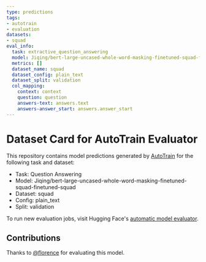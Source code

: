 ```yaml
---
type: predictions
tags:
- autotrain
- evaluation
datasets:
- squad
eval_info:
  task: extractive_question_answering
  model: Jiqing/bert-large-uncased-whole-word-masking-finetuned-squad-finetuned-squad
  metrics: []
  dataset_name: squad
  dataset_config: plain_text
  dataset_split: validation
  col_mapping:
    context: context
    question: question
    answers-text: answers.text
    answers-answer_start: answers.answer_start
---
```

# Dataset Card for AutoTrain Evaluator

This repository contains model predictions generated by [AutoTrain](https://huggingface.co/autotrain) for the following task and dataset:

* Task: Question Answering
* Model: Jiqing/bert-large-uncased-whole-word-masking-finetuned-squad-finetuned-squad
* Dataset: squad
* Config: plain_text
* Split: validation

To run new evaluation jobs, visit Hugging Face's [automatic model evaluator](https://huggingface.co/spaces/autoevaluate/model-evaluator).

## Contributions

Thanks to [@florence](https://huggingface.co/florence) for evaluating this model.